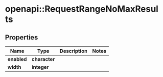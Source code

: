 # openapi::RequestRangeNoMaxResults


## Properties
Name | Type | Description | Notes
------------ | ------------- | ------------- | -------------
**enabled** | **character** |  | 
**width** | **integer** |  | 


